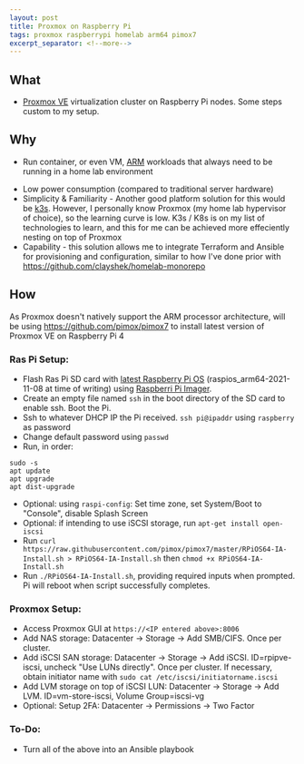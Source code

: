 ```yaml
---
layout: post
title: Proxmox on Raspberry Pi
tags: proxmox raspberrypi homelab arm64 pimox7
excerpt_separator: <!--more-->
---
```


## **What**
* [Proxmox VE](https://www.proxmox.com/en/proxmox-ve) virtualization cluster on Raspberry Pi nodes. Some steps custom to my setup.

## **Why**
* Run container, or even VM, [ARM](https://en.wikipedia.org/wiki/ARM_architecture) workloads that always need to be running in a home lab environment
<!--more-->
* Low power consumption (compared to traditional server hardware)
* Simplicity & Familiarity - Another good platform solution for this would be [k3s](https://k3s.io/). However, I personally know Proxmox (my home lab hypervisor of choice), so the learning curve is low. K3s / K8s is on my list of technologies to learn, and this for me can be achieved more effeciently nesting on top of Proxmox
* Capability - this solution allows me to integrate Terraform and Ansible for provisioning and configuration, similar to how I've done prior with https://github.com/clayshek/homelab-monorepo 

## **How**
As Proxmox doesn't natively support the ARM processor architecture, will be using https://github.com/pimox/pimox7 to install latest version of Proxmox VE on Raspberry Pi 4

### Ras Pi Setup:
* Flash Ras Pi SD card with [latest Raspberry Pi OS](https://downloads.raspberrypi.org/raspios_arm64/) (raspios_arm64-2021-11-08 at time of writing) using [Raspberri Pi Imager](https://www.raspberrypi.com/software/).
* Create an empty file named `ssh` in the boot directory of the SD card to enable ssh. Boot the Pi.
* Ssh to whatever DHCP IP the Pi received. `ssh pi@ipaddr` using `raspberry` as password
* Change default password using `passwd`
* Run, in order:
```
sudo -s
apt update
apt upgrade
apt dist-upgrade
```
* Optional: using `raspi-config`: Set time zone, set System/Boot to "Console", disable Splash Screen
* Optional: if intending to use iSCSI storage, run `apt-get install open-iscsi`
* Run `curl https://raw.githubusercontent.com/pimox/pimox7/master/RPiOS64-IA-Install.sh > RPiOS64-IA-Install.sh` then `chmod +x RPiOS64-IA-Install.sh`
* Run `./RPiOS64-IA-Install.sh`, providing required inputs when prompted. Pi will reboot when script successfully completes.

### Proxmox Setup:
* Access Proxmox GUI at `https://<IP entered above>:8006`
* Add NAS storage: Datacenter -> Storage -> Add SMB/CIFS. Once per cluster.
* Add iSCSI SAN storage: Datacenter -> Storage -> Add iSCSI. ID=rpipve-iscsi, uncheck "Use LUNs directly". Once per cluster. If necessary, obtain initiator name with `sudo cat /etc/iscsi/initiatorname.iscsi`
* Add LVM storage on top of iSCSI LUN: Datacenter -> Storage -> Add LVM. ID=vm-store-iscsi, Volume Group=iscsi-vg
* Optional: Setup 2FA: Datacenter -> Permissions -> Two Factor


### To-Do:
* Turn all of the above into an Ansible playbook
